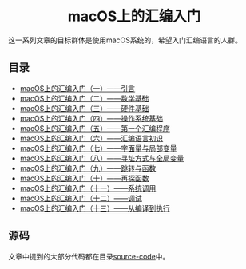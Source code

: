 # <center>macOS上的汇编入门</center>

这一系列文章的目标群体是使用macOS系统的，希望入门汇编语言的人群。

## 目录

* [macOS上的汇编入门（一）——引言](macOS上的汇编入门（一）——引言.md)
* [macOS上的汇编入门（二）——数学基础](macOS上的汇编入门（二）——数学基础.md)
* [macOS上的汇编入门（三）——硬件基础](macOS上的汇编入门（三）——硬件基础.md)
* [macOS上的汇编入门（四）——操作系统基础](macOS上的汇编入门（四）——操作系统基础.md)
* [macOS上的汇编入门（五）——第一个汇编程序](macOS上的汇编入门（五）——第一个汇编程序.md)
* [macOS上的汇编入门（六）——汇编语言初识](macOS上的汇编入门（六）——汇编语言初识.md)
* [macOS上的汇编入门（七）——字面量与局部变量](macOS上的汇编入门（七）——字面量与局部变量.md)
* [macOS上的汇编入门（八）——寻址方式与全局变量](macOS上的汇编入门（八）——寻址方式与全局变量.md)
* [macOS上的汇编入门（九）——跳转与函数](macOS上的汇编入门（九）——跳转与函数.md)
* [macOS上的汇编入门（十）——再探函数](macOS上的汇编入门（十）——再探函数.md)
* [macOS上的汇编入门（十一）——系统调用](macOS上的汇编入门（十一）——系统调用.md)
* [macOS上的汇编入门（十二）——调试](macOS上的汇编入门（十二）——调试.md)
* [macOS上的汇编入门（十三）——从编译到执行](macOS上的汇编入门（十三）——从编译到执行.md)

## 源码

文章中提到的大部分代码都在目录[source-code](source-code/)中。